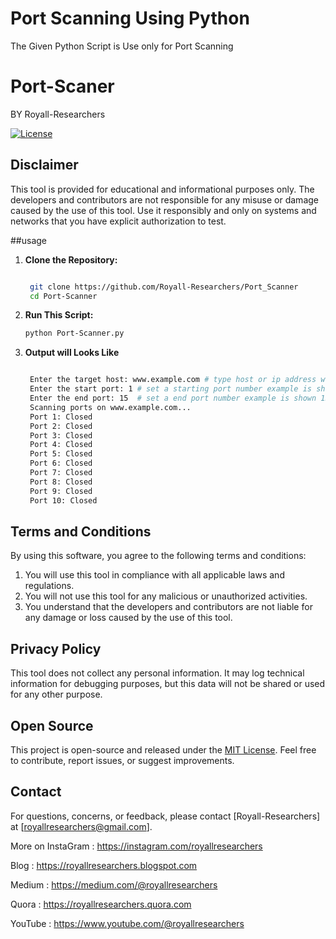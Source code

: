# Port Scanning Using Python
The Given Python Script is Use only for Port Scanning
# Port-Scaner
BY Royall-Researchers

[![License](https://img.shields.io/badge/License-MIT-blue.svg)](LICENSE)

## Disclaimer

This tool is provided for educational and informational purposes only. The developers and contributors are not responsible for any misuse or damage caused by the use of this tool. Use it responsibly and only on systems and networks that you have explicit authorization to test.

##usage

1. **Clone the Repository:**

   ```bash
   
    git clone https://github.com/Royall-Researchers/Port_Scanner
    cd Port-Scanner

2. **Run This Script:**

   ```bash
   python Port-Scanner.py

3. **Output will Looks Like**

   ```bash
   
    Enter the target host: www.example.com # type host or ip address which you need to scan
    Enter the start port: 1 # set a starting port number example is shown in 1
    Enter the end port: 15  # set a end port number example is shown 15
    Scanning ports on www.example.com...
    Port 1: Closed
    Port 2: Closed
    Port 3: Closed
    Port 4: Closed
    Port 5: Closed
    Port 6: Closed
    Port 7: Closed
    Port 8: Closed
    Port 9: Closed
    Port 10: Closed

## Terms and Conditions

By using this software, you agree to the following terms and conditions:

1. You will use this tool in compliance with all applicable laws and regulations.
2. You will not use this tool for any malicious or unauthorized activities.
3. You understand that the developers and contributors are not liable for any damage or loss caused by the use of this tool.

## Privacy Policy

This tool does not collect any personal information. It may log technical information for debugging purposes, but this data will not be shared or used for any other purpose.

## Open Source

This project is open-source and released under the [MIT License](LICENSE). Feel free to contribute, report issues, or suggest improvements.

## Contact

For questions, concerns, or feedback, please contact [Royall-Researchers] at [royallresearchers@gmail.com].


More on InstaGram : https://instagram.com/royallresearchers


Blog : https://royallresearchers.blogspot.com

Medium : https://medium.com/@royallresearchers

Quora : https://royallresearchers.quora.com

YouTube : https://www.youtube.com/@royallresearchers
